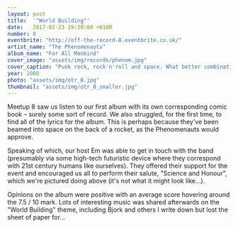 ```yaml
---
layout: post
title:  '"World Building"'
date:   2017-02-23 19:30:00 +0100
number: 8
eventbrite: "http://off-the-record-8.eventbrite.co.uk/"
artist_name: "The Phenomenauts"
album_name: "For All Mankind"
cover_image: "assets/img/records/phenom.jpg"
cover_caption: "Punk rock, rock'n'roll and space. What better combination is there?"
year: 2008
photo: "assets/img/otr_8.jpg"
thumbnail: "assets/img/otr_8_smaller.jpg"
---
```


Meetup 8 saw us listen to our first album with its own corresponding comic book &ndash; surely some sort of record. We also struggled, for the first time, to find all of the lyrics for the album. This is perhaps because they've been beamed into space on the back of a rocket, as the Phenomenauts would approve.

Speaking of which, our host Em was able to get in touch with the band (presumably via some high-tech futuristic device where they correspond with 21st century humans like ourselves). They offered their support for the event and encouraged us all to perform their salute, "Science and Honour", which we're pictured doing above (it's not what it might look like...).

Opinions on the album were positive with an average score hovering around the 7.5 / 10 mark. Lots of interesting music was shared afterwards on the "World Building" theme, including Bjork and others I write down but lost the sheet of paper for...